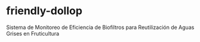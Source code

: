 # friendly-dollop
Sistema de Monitoreo de Eficiencia de Biofiltros para Reutilización de Aguas Grises en Fruticultura
